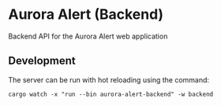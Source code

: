 # Aurora Alert (Backend)
Backend API for the Aurora Alert web application

## Development
The server can be run with hot reloading using the command:

`cargo watch -x "run --bin aurora-alert-backend" -w backend`